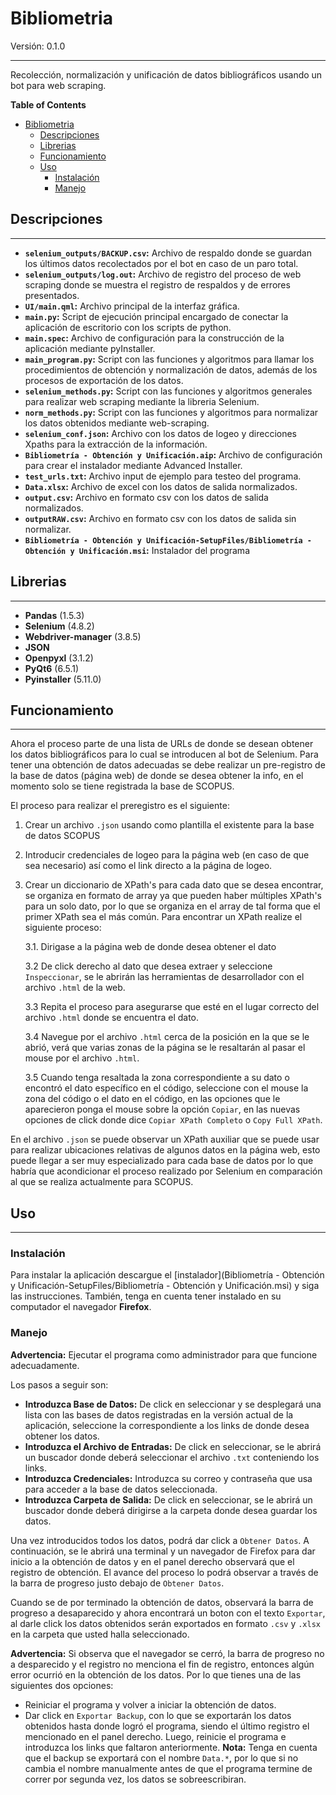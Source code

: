 # Bibliometria

Versión: 0.1.0

****

Recolección, normalización y unificación de datos bibliográficos usando un bot para web scraping.

**Table of Contents**

- [Bibliometria](#bibliometria)
  - [Descripciones](#descripciones)
  - [Librerias](#librerias)
  - [Funcionamiento](#funcionamiento)
  - [Uso](#uso)
    - [Instalación](#instalación)
    - [Manejo](#manejo)

## Descripciones

****

- **`selenium_outputs/BACKUP.csv`:** Archivo de respaldo donde se guardan los últimos datos recolectados por el bot en caso de un paro total.
- **`selenium_outputs/log.out`:** Archivo de registro del proceso de web scraping donde se muestra el registro de respaldos y de errores presentados.
- **`UI/main.qml`:** Archivo principal de la interfaz gráfica.
- **`main.py`:** Script de ejecución principal encargado de conectar la aplicación de escritorio con los scripts de python.
- **`main.spec`:** Archivo de configuración para la construcción de la aplicación mediante pyInstaller.
- **`main_program.py`:** Script con las funciones y algoritmos para llamar los procedimientos de obtención y normalización de datos, además de los procesos de exportación de los datos.
- **`selenium_methods.py`:** Script con las funciones y algoritmos generales para realizar web scraping mediante la libreria Selenium.
- **`norm_methods.py`:** Script con las funciones y algoritmos para normalizar los datos obtenidos mediante web-scraping.
- **`selenium_conf.json`:** Archivo con los datos de logeo y direcciones Xpaths para la extracción de la información.
- **`Bibliometría - Obtención y Unificación.aip`:** Archivo de configuración para crear el instalador mediante Advanced Installer.
- **`test_urls.txt`:** Archivo input de ejemplo para testeo del programa.
- **`Data.xlsx`:** Archivo de excel con los datos de salida normalizados.
- **`output.csv`:** Archivo en formato csv con los datos de salida normalizados.
- **`outputRAW.csv`:** Archivo en formato csv con los datos de salida sin normalizar.
- **`Bibliometría - Obtención y Unificación-SetupFiles/Bibliometría - Obtención y Unificación.msi`:** Instalador del programa

## Librerias

****

- **Pandas** (1.5.3)
- **Selenium** (4.8.2)
- **Webdriver-manager** (3.8.5)
- **JSON**
- **Openpyxl** (3.1.2)
- **PyQt6** (6.5.1)
- **Pyinstaller** (5.11.0)

## Funcionamiento

****

Ahora el proceso parte de una lista de URLs de donde se desean obtener los datos bibliográficos para lo cual se introducen al bot de Selenium. Para tener una obtención de datos adecuadas se debe realizar un pre-registro de la base de datos (página web) de donde se desea obtener la info, en el momento solo se tiene registrada la base de SCOPUS.

El proceso para realizar el preregistro es el siguiente:

1. Crear un archivo `.json` usando como plantilla el existente para la base de datos SCOPUS
2. Introducir credenciales de logeo para la página web (en caso de que sea necesario) así como el link directo a la página de logeo.
3. Crear un diccionario de XPath's para cada dato que se desea encontrar, se organiza en formato de array ya que pueden haber múltiples XPath's para un solo dato, por lo que se organiza en el array de tal forma que el primer XPath sea el más común. Para encontrar un XPath realize el siguiente proceso:

   3.1. Dirigase a la página web de donde desea obtener el dato

   3.2 De click derecho al dato que desea extraer y seleccione `Inspeccionar`, se le abrirán las herramientas de desarrollador con el archivo `.html` de la web.

   3.3 Repita el proceso para asegurarse que esté en el lugar correcto del archivo `.html` donde se encuentra el dato.

   3.4 Navegue por el archivo `.html` cerca de la posición en la que se le abrió, verá que varias zonas de la página se le resaltarán al pasar el mouse
   por el archivo `.html`.

   3.5 Cuando tenga resaltada la zona correspondiente a su dato o encontró el dato específico en el código, seleccione con el mouse la zona del código o el dato en el código, en las opciones que le aparecieron ponga el mouse sobre la opción `Copiar`, en las nuevas opciones de click donde dice `Copiar XPath Completo` o `Copy Full XPath`.

En el archivo `.json` se puede observar un XPath auxiliar que se puede usar para realizar ubicaciones relativas de algunos datos en la página web, esto puede llegar a ser muy especializado para cada base de datos por lo que habría que acondicionar el proceso realizado por Selenium en comparación al que se realiza actualmente para SCOPUS.

## Uso

****

### Instalación

Para instalar la aplicación descargue el [instalador](Bibliometría - Obtención y Unificación-SetupFiles/Bibliometría - Obtención y Unificación.msi) y siga las instrucciones. También, tenga en cuenta tener instalado en su computador el navegador **Firefox**.

### Manejo

**Advertencia:** Ejecutar el programa como administrador para que funcione adecuadamente.

Los pasos a seguir son:

- **Introduzca Base de Datos:** De click en seleccionar y se desplegará una lista con las bases de datos registradas en la versión actual de la aplicación, seleccione la correspondiente a los links de donde desea obtener los datos.
- **Introduzca el Archivo de Entradas:** De click en seleccionar, se le abrirá un buscador donde deberá seleccionar el archivo `.txt` conteniendo los links.
- **Introduzca Credenciales:** Introduzca su correo y contraseña que usa para acceder a la base de datos seleccionada.
- **Introduzca Carpeta de Salida:** De click en seleccionar, se le abrirá un buscador donde deberá dirigirse a la carpeta donde desea guardar los datos.

Una vez introducidos todos los datos, podrá dar click a `Obtener Datos`. A continuación, se le abrirá una terminal y un navegador de Firefox para dar inicio a la obtención de datos y en el panel derecho observará que el registro de obtención. El avance del proceso lo podrá observar a través de la barra de progreso justo debajo de `Obtener Datos`.

Cuando se de por terminado la obtención de datos, observará la barra de progreso a desaparecido y ahora encontrará un boton con el texto `Exportar`, al darle click los datos obtenidos serán exportados en formato `.csv` y `.xlsx` en la carpeta que usted halla seleccionado.

**Advertencia:** Si observa que el navegador se cerró, la barra de progreso no a desparecido y el registro no menciona el fin de registro, entonces algún error ocurrió en la obtención de los datos. Por lo que tienes una de las siguientes dos opciones:

- Reiniciar el programa y volver a iniciar la obtención de datos.
- Dar click en `Exportar Backup`, con lo que se exportarán los datos obtenidos hasta donde logró el programa, siendo el último registro el mencionado en el panel derecho. Luego, reinicie el programa e introduzca los links que faltaron anteriormente. **Nota:** Tenga en cuenta que el backup se exportará con el nombre `Data.*`, por lo que si no cambia el nombre manualmente antes de que el programa termine de correr por segunda vez, los datos se sobreescribiran.
